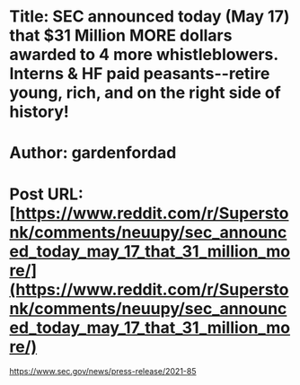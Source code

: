 # Title: SEC announced today (May 17) that $31 Million MORE dollars awarded to 4 more whistleblowers. Interns & HF paid peasants--retire young, rich, and on the right side of history!
# Author: gardenfordad
# Post URL: [https://www.reddit.com/r/Superstonk/comments/neuupy/sec_announced_today_may_17_that_31_million_more/](https://www.reddit.com/r/Superstonk/comments/neuupy/sec_announced_today_may_17_that_31_million_more/)


https://www.sec.gov/news/press-release/2021-85